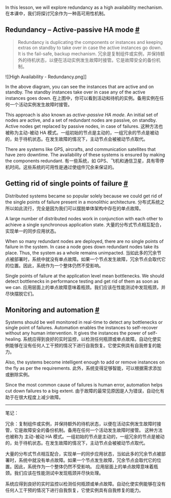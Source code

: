 In this lesson, we will explore redundancy as a high availability mechanism.
在本课中，我们将探讨冗余作为一种高可用性机制。

## Redundancy – Active-passive HA mode [#](https://www.educative.io/courses/web-application-software-architecture-101/Bnjg2JmzGPx#Redundancy-%E2%80%93-Active-passive-HA-mode)

> Redundancy is duplicating the components or instances and keeping extras on standby to take over in case the active instances go down. It is the fail-safe, backup mechanism.
> 冗余是复制组件或实例，并保持额外的待机状态，以便在活动实例发生故障时接管。它是故障安全的备份机制。

![[High Availability - Redundancy.png]]

In the above diagram, you can see the instances that are active and on standby. The standby instances take over in case any of the active instances goes down.
在上图中，你可以看到活动和待机的实例。备用实例在任何一个活动实例发生故障时接管。

This approach is also known as _active-passive HA mode_. An initial set of nodes are active, and a set of redundant nodes are passive, on standby. Active nodes get replaced by passive nodes, in case of failures.
这种方法也被称为主动-被动 HA 模式。一组初始的节点是主动的，一组冗余的节点是被动的，处于待机状态。在发生故障的情况下，主动节点会被被动节点取代。

There are systems like GPS, aircrafts, and communication satellites that have zero downtime. The availability of these systems is ensured by making the components redundant.
有一些系统，如 GPS、飞机和通信卫星，具有零停机时间。这些系统的可用性是通过使组件冗余来保证的。

## Getting rid of single points of failure [#](https://www.educative.io/courses/web-application-software-architecture-101/Bnjg2JmzGPx#Getting-rid-of-single-points-of-failure)

Distributed systems became so popular solely because we could get rid of the single points of failure present in a monolithic architecture.
分布式系统之所以如此流行，完全是因为我们可以摆脱单体架构中存在的单点故障。

A large number of distributed nodes work in conjunction with each other to achieve a single synchronous application state.
大量的分布式节点相互配合，实现单一的同步应用状态。

When so many redundant nodes are deployed, there are no single points of failure in the system. In case a node goes down redundant nodes take its place. Thus, the system as a whole remains unimpacted.
当如此多的冗余节点被部署时，系统中就没有单点故障。如果一个节点发生故障，冗余节点会取代它的位置。因此，系统作为一个整体仍然不受影响。

Single points of failure at the application level mean bottlenecks. We should detect bottlenecks in performance testing and get rid of them as soon as we can.
应用层面上的单点故障意味着瓶颈。我们应该在性能测试中发现瓶颈，并尽快摆脱它们。

## Monitoring and automation [#](https://www.educative.io/courses/web-application-software-architecture-101/Bnjg2JmzGPx#Monitoring-and-automation)

Systems should be well monitored in real-time to detect any bottlenecks or single point of failures. Automation enables the instances to self-recover without any human intervention. It gives the instances the power of self-healing.
系统应得到良好的实时监控，以检测任何瓶颈或单点故障。自动化使实例能够在没有任何人工干预的情况下进行自我恢复。它使实例具有自我修复的能力。

Also, the systems become intelligent enough to add or remove instances on the fly as per the requirements.
此外，系统变得足够智能，可以根据需求添加或删除实例。

Since the most common cause of failures is human error, automation helps cut down failures to a big extent.
由于故障的最常见原因是人为错误，自动化有助于在很大程度上减少故障。

---

笔记：

冗余：复制组件或实例，并保持额外的待机状态，以便在活动实例发生故障时接管，它是故障安全的备份机制。备用在任何一个活动发生故障时接管。
这种方法也被称为 主动-被动 HA 模式。一组初始的节点是主动的，一组冗余的节点是被动的，处于待机状态。在发生故障的情况下，主动节点会被被动节点取代。

大量的分布式节点相互配合，实现单一的同步应用状态，当如此多的冗余节点被部署时，系统中就没有单点故障。如果一个节点发生故障，冗余节点会取代它的位置。因此，系统作为一个整体仍然不受影响。
应用层面上的单点故障意味着瓶颈。我们应该在性能测试中发现瓶颈并尽快处理。

系统应得到良好的实时监控以检测任何瓶颈或单点故障。自动化使实例能够在没有任何人工干预的情况下进行自我恢复，它使实例具有自我修复的能力。
